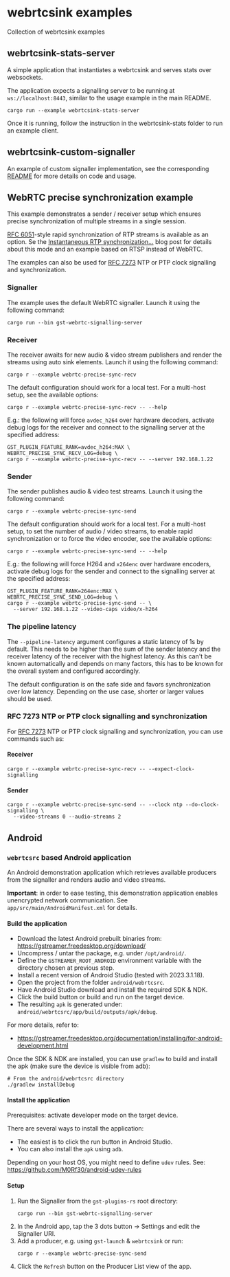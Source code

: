 # webrtcsink examples

Collection of webrtcsink examples

## webrtcsink-stats-server

A simple application that instantiates a webrtcsink and serves stats
over websockets.

The application expects a signalling server to be running at `ws://localhost:8443`,
similar to the usage example in the main README.

``` shell
cargo run --example webrtcsink-stats-server
```

Once it is running, follow the instruction in the webrtcsink-stats folder to
run an example client.

## webrtcsink-custom-signaller

An example of custom signaller implementation, see the corresponding
[README](webrtcsink-custom-signaller/README.md) for more details on code and usage. 

## WebRTC precise synchronization example

This example demonstrates a sender / receiver setup which ensures precise
synchronization of multiple streams in a single session.

[RFC 6051]-style rapid synchronization of RTP streams is available as an option.
Se the [Instantaneous RTP synchronization...] blog post for details about this
mode and an example based on RTSP instead of WebRTC.

The examples can also be used for [RFC 7273] NTP or PTP clock signalling and
synchronization.

[RFC 6051]: https://datatracker.ietf.org/doc/html/rfc6051
[RFC 7273]: https://datatracker.ietf.org/doc/html/rfc7273
[Instantaneous RTP synchronization...]: https://coaxion.net/blog/2022/05/instantaneous-rtp-synchronization-retrieval-of-absolute-sender-clock-times-with-gstreamer/

### Signaller

The example uses the default WebRTC signaller. Launch it using the following
command:

```shell
cargo run --bin gst-webrtc-signalling-server
```

### Receiver

The receiver awaits for new audio & video stream publishers and render the
streams using auto sink elements. Launch it using the following command:

```shell
cargo r --example webrtc-precise-sync-recv
```

The default configuration should work for a local test. For a multi-host setup,
see the available options:

```shell
cargo r --example webrtc-precise-sync-recv -- --help
```

E.g.: the following will force `avdec_h264` over hardware decoders, activate
debug logs for the receiver and connect to the signalling server at the
specified address:

```shell
GST_PLUGIN_FEATURE_RANK=avdec_h264:MAX \
WEBRTC_PRECISE_SYNC_RECV_LOG=debug \
cargo r --example webrtc-precise-sync-recv -- --server 192.168.1.22
```

### Sender

The sender publishes audio & video test streams. Launch it using the following
command:

```shell
cargo r --example webrtc-precise-sync-send
```

The default configuration should work for a local test. For a multi-host setup,
to set the number of audio / video streams, to enable rapid synchronization or
to force the video encoder, see the available options:

```shell
cargo r --example webrtc-precise-sync-send -- --help
```

E.g.: the following will force H264 and `x264enc` over hardware encoders,
activate debug logs for the sender and connect to the signalling server at the
specified address:

```shell
GST_PLUGIN_FEATURE_RANK=264enc:MAX \
WEBRTC_PRECISE_SYNC_SEND_LOG=debug \
cargo r --example webrtc-precise-sync-send -- \
  --server 192.168.1.22 --video-caps video/x-h264
```

### The pipeline latency

The `--pipeline-latency` argument configures a static latency of 1s by default.
This needs to be higher than the sum of the sender latency and the receiver
latency of the receiver with the highest latency. As this can't be known
automatically and depends on many factors, this has to be known for the overall
system and configured accordingly.

The default configuration is on the safe side and favors synchronization over
low latency. Depending on the use case, shorter or larger values should be used.

### RFC 7273 NTP or PTP clock signalling and synchronization

For [RFC 7273] NTP or PTP clock signalling and synchronization, you can use
commands such as:

#### Receiver

```shell
cargo r --example webrtc-precise-sync-recv -- --expect-clock-signalling
```

#### Sender

```shell
cargo r --example webrtc-precise-sync-send -- --clock ntp --do-clock-signalling \
  --video-streams 0 --audio-streams 2
```

## Android

### `webrtcsrc` based Android application

An Android demonstration application which retrieves available producers from
the signaller and renders audio and video streams.

**Important**: in order to ease testing, this demonstration application enables
unencrypted network communication. See `app/src/main/AndroidManifest.xml` for
details.

#### Build the application

* Download the latest Android prebuilt binaries from:
  https://gstreamer.freedesktop.org/download/
* Uncompress / untar the package, e.g. under `/opt/android/`.
* Define the `GSTREAMER_ROOT_ANDROID` environment variable with the
  directory chosen at previous step.
* Install a recent version of Android Studio (tested with 2023.3.1.18).
* Open the project from the folder `android/webrtcsrc`.
* Have Android Studio download and install the required SDK & NDK.
* Click the build button or build and run on the target device.
* The resulting `apk` is generated under:
  `android/webrtcsrc/app/build/outputs/apk/debug`.

For more details, refer to:
* https://gstreamer.freedesktop.org/documentation/installing/for-android-development.html

Once the SDK & NDK are installed, you can use `gradlew` to build and install
the apk (make sure the device is visible from adb):

```shell
# From the android/webrtcsrc directory
./gradlew installDebug
```

#### Install the application

Prerequisites: activate developer mode on the target device.

There are several ways to install the application:

* The easiest is to click the run button in Android Studio.
* You can also install the `apk` using `adb`.

Depending on your host OS, you might need to define `udev` rules. See:
https://github.com/M0Rf30/android-udev-rules

#### Setup

1. Run the Signaller from the `gst-plugins-rs` root directory:
   ```shell
   cargo run --bin gst-webrtc-signalling-server
   ```
2. In the Android app, tap the 3 dots button -> Settings and edit the Signaller
   URI.
3. Add a producer, e.g. using `gst-launch` & `webrtcsink` or run:
   ```shell
   cargo r --example webrtc-precise-sync-send
   ```
4. Click the `Refresh` button on the Producer List view of the app.
